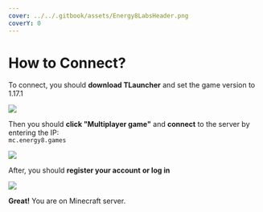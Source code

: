 ```yaml
---
cover: ../../.gitbook/assets/Energy8LabsHeader.png
coverY: 0
---
```


# How to Connect?

To connect, you should **download TLauncher** and set the game version to 1.17.1

![](../../.gitbook/assets/photo\_2022-06-13\_05-32-29.jpg)

Then you should **click "Multiplayer game"** and **connect** to the server by entering the IP:\
`mc.energy8.games`

![](../../.gitbook/assets/photo\_2022-06-13\_05-36-17.jpg)

After, you should **register your account** **or log in**

![](../../.gitbook/assets/photo\_2022-06-13\_05-34-19.jpg)

**Great!** You are on Minecraft server.
